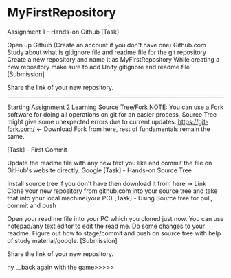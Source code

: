 # MyFirstRepository
 Assignment 1 - Hands-on Github
[Task]

Open up Github (Create an account if you don't have one) Github.com
Study about what is gitignore file and readme file for the git repository
Create a new repository and name it as MyFirstRepository
While creating a new repository make sure to add Unity gitignore and readme file
[Submission]

Share the link of your new repository.

---------------------------------------------------------------------------------
Starting Assignment 2  Learning Source Tree/Fork
NOTE: You can use a Fork software for doing all operations on git for an easier process, Source Tree might give some unexpected errors due to current updates. https://git-fork.com/ ← Download Fork from here, rest of fundamentals remain the same.

[Task] - First Commit

Update the readme file with any new text you like and commit the file on GitHub's website directly.
Google
[Task] - Hands-on Source Tree

Install source tree if you don't have then download it from here → Link
Clone your new repository from github.com into your source tree and take that into your local machine(your PC)
[Task] - Using Source tree for pull, commit and push

Open your read me file into your PC which you cloned just now. You can use notepad/any text editor to edit the read me.
Do some changes to your readme.
Figure out how to stage/commit and push on source tree with help of study material/google.
[Submission]

Share the link of your new repository.


hy __back again with the game>>>>>
